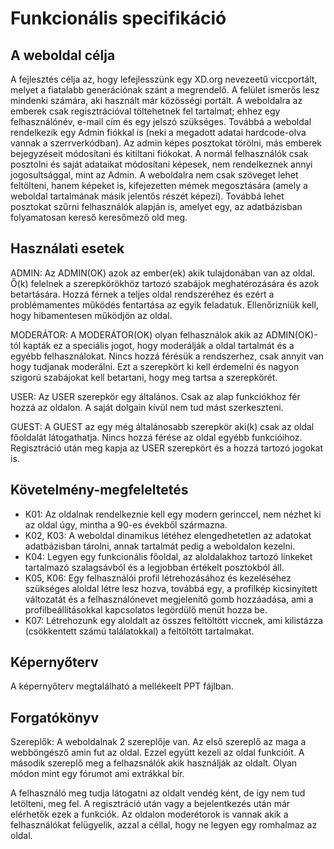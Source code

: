 # Funkcionális specifikáció

## A weboldal célja

A fejlesztés célja az, hogy lefejlesszünk egy XD.org nevezeetű viccportált, melyet a fiatalabb generációnak szánt a megrendelő.
A felület ismerős lesz mindenki számára, aki használt már közösségi portált.
A weboldalra az emberek csak regisztrációval töltehetnek fel tartalmat; ehhez egy felhasználónév, e-mail cím és egy jelszó szükséges.
Továbbá a weboldal rendelkezik egy Admin fiókkal is (neki a megadott adatai hardcode-olva vannak a szerrverkódban).
Az admin képes posztokat törölni, más emberek bejegyzéseit módosítani és kitiltani fiókokat.
A normál felhasználók csak posztolni és saját adataikat módosítani képesek, nem rendelkeznek annyi jogosultsággal, mint az Admin.
A weboldalra nem csak szöveget lehet feltölteni, hanem képeket is, kifejezetten mémek megosztására (amely a weboldal tartalmának másik jelentős részét képezi).
Továbbá lehet posztokat szűrni felhasználók alapján is, amelyet egy, az adatbázisban folyamatosan kereső keresőmező old meg.

## Használati esetek

ADMIN: Az ADMIN(OK) azok az ember(ek) akik tulajdonában van az oldal. Ő(k) felelnek a szerepkörökhöz tartozó szabájok meghatérozására és azok betartására. Hozzá férnek a teljes oldal rendszeréhez és ezért a problémamentes működés fentartása az egyik feladatuk. Ellenőrizniük kell, hogy hibamentesen működjön az oldal.

MODERÁTOR: A MODERÁTOR(OK) olyan felhasználok akik az ADMIN(OK)-tól kapták ez a speciális jogot, hogy moderálják a oldal tartalmát és a egyébb felhasználokat. Nincs hozzá férésük a rendszerhez, csak annyit van hogy tudjanak moderálni. Ezt a szerepkört ki kell érdemelni és nagyon szigorú szabájokat kell betartani, hogy meg tartsa a szerepkörét.

USER: Az USER szerepkör egy általános. Csak az alap funkciókhoz fér hozzá az oldalon. A saját dolgain kívül nem tud mást szerkeszteni.

GUEST: A GUEST az egy még általánosabb szerepkör aki(k) csak az oldal főoldalát látogathatja. Nincs hozzá férése az oldal egyébb funkcióihoz. Regisztráció után meg kapja az USER szerepkört és a hozzá tartozó jogokat is.

## Követelmény-megfeleltetés

- K01: Az oldalnak rendelkeznie kell egy modern gerinccel, nem nézhet ki az oldal úgy,
mintha a 90-es évekből származna.
- K02, K03: A weboldal dinamikus létéhez elengedhetetlen az adatokat adatbázisban tárolni,
annak tartalmát pedig a weboldalon kezelni.
- K04: Legyen egy funkcionális főoldal, az aloldalakhoz tartozó linkeket tartalmazó szalagsávból
és a legjobban értékelt posztokból áll.
- K05, K06: Egy felhasználói profil létrehozásához és kezeléséhez szükséges aloldal létre lesz hozva,
továbbá egy, a profilkép kicsinyített változatát és a felhasználónevet megjelenítő gomb hozzáadása,
ami a profilbeállításokkal kapcsolatos legördülő menüt hozza be.
- K07: Létrehozunk egy aloldalt az összes feltöltött viccnek,
ami kilistázza (csökkentett számú találatokkal) a feltöltött tartalmakat.

## Képernyőterv

A képernyőterv megtalálható a mellékeelt PPT fájlban.

## Forgatókönyv

Szereplők: A weboldalnak 2 szereplője van. Az első szereplő az maga a webböngésző amin fut az oldal. Ezzel együtt kezeli az oldal funkcióit. A második szereplő meg a felhazsnálók akik használják az oldalt. Olyan módon mint egy fórumot ami extrákkal bír.

A felhasználó meg tudja látogatni az oldalt vendég ként, de így nem tud letölteni, meg fel. A regisztráció után vagy a bejelentkezés után már elérhetők ezek a funkciók. Az oldalon moderétorok is vannak akik a felhasználókat felügyelik, azzal a céllal, hogy ne legyen egy romhalmaz az oldal.
